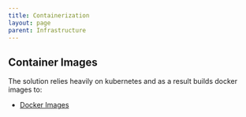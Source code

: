 ```yaml
---
title: Containerization
layout: page
parent: Infrastructure
---
```


## Container Images
The solution relies heavily on kubernetes and as a result builds docker images to:
* [Docker Images](../../../docker/)
